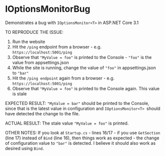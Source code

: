 # IOptionsMonitorBug
Demonstrates a bug with `IOptionsMonitor<T>` in ASP.NET Core 3.1

TO REPRODUCE THE ISSUE:
1) Run the website
2) Hit the `/ping` endpoint from a browser - e.g. `https://localhost:5001/ping`
3) Observe that `"MyValue = foo"` is printed to the Console - `"foo"` is the value from appsettings.json
4) While the site is running, change the value of `"foo"` in appsettings.json to `"bar"`
5) Hit the `/ping endpoint` again from a browser - e.g. `https://localhost:5001/ping`
6) Observe that `"MyValue = foo"` is printed to the Console again. This value is stale

EXPECTED RESULT:
`"MyValue = bar"` should be printed to the Console, since that is the latest value in configuration and `IOptionsMonitor<T> `should have detected the change to the file.

ACTUAL RESULT:
The stale value `"MyValue = foo"` is printed.

OTHER NOTES:
If you look at `Startup.cs` - lines 16/17 - if you use `GetSection` (line 17) instead of `Bind` (line 16), then things work as expected - the change of configuration value to `"bar"` is detected. I believe it should also work as desired using `Bind`.
